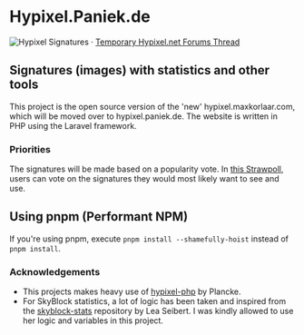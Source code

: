 # Hypixel.Paniek.de
![Hypixel Signatures](https://github.com/MaxKorlaar/hypixel-signatures/workflows/Hypixel%20Signatures/badge.svg)
&centerdot; [Temporary Hypixel.net Forums Thread](https://hypixel.net/threads/signatures-hypixel-dynamic-signatures-v2-i-need-your-input.2880476/)

## Signatures (images) with statistics and other tools

This project is the open source version of the 'new' hypixel.maxkorlaar.com, which will be moved over to hypixel.paniek.de.
The website is written in PHP using the Laravel framework.


### Priorities
The signatures will be made based on a popularity vote. In [this Strawpoll](https://www.strawpoll.me/20018435), users can vote on the signatures they would most likely want to see and use.

## Using pnpm (Performant NPM)

If you're using pnpm, execute `pnpm install --shamefully-hoist` instead of `pnpm install`.

### Acknowledgements
* This projects makes heavy use of [hypixel-php](https://github.com/Plancke/hypixel-php) by Plancke.
* For SkyBlock statistics, a lot of logic has been taken and inspired from the [skyblock-stats](https://github.com/LeaPhant/skyblock-stats) repository by Lea Seibert. I was kindly allowed to use her logic and variables in this project.
